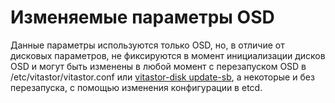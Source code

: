 # Изменяемые параметры OSD

Данные параметры используются только OSD, но, в отличие от дисковых параметров,
не фиксируются в момент инициализации дисков OSD и могут быть изменены в любой
момент с перезапуском OSD в /etc/vitastor/vitastor.conf или [vitastor-disk update-sb](../usage/disk.ru.md#update-sb),
а некоторые и без перезапуска, с помощью изменения конфигурации в etcd.
